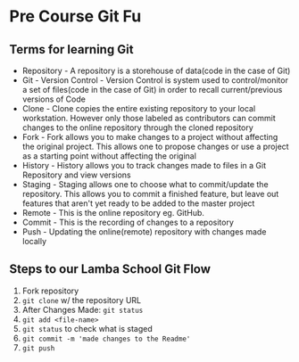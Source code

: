 # Pre Course Git Fu

## Terms for learning Git
 * Repository - A repository is a storehouse of data(code in the case of Git) 
 * Git - Version Control - Version Control is system used to control/monitor a set of files(code in the case of Git) in order to recall current/previous versions of Code
 * Clone - Clone copies the entire existing repository to your local workstation. However only those labeled as contributors can commit changes to the online repository through the cloned repository
 * Fork - Fork allows you to make changes to a project without affecting the original project. This allows one to propose changes or use a project as a starting point without affecting the original
 * History - History allows you to track changes made to files in a Git Repository and view versions
 * Staging - Staging allows one to choose what to commit/update the repository. This allows you to commit a finished feature, but leave out features that aren't yet ready to be added to the master project
 * Remote - This is the online repository eg. GitHub. 
 * Commit - This is the recording of changes to a repository
 * Push - Updating the online(remote) repository with changes made locally

## Steps to our Lamba School Git Flow
1. Fork repository
2. `git clone` w/ the repository URL 
3. After Changes Made: `git status`
4. `git add <file-name>` 
5. `git status` to check what is staged
6. `git commit -m 'made changes to the Readme'`
7. `git push`